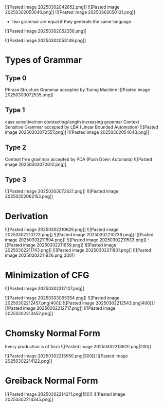 ![[Pasted image 20250302042852.png]]
![[Pasted image 20250302050040.png]]
![[Pasted image 20250302050131.png]]

- two grammar are equal if they generate the same language

![[Pasted image 20250302052356.png]]

![[Pasted image 20250302053149.png]]

# Types of Grammar

## Type 0

 Phrase Structure Grammar
accepted by Turing Machine
![[Pasted image 20250303072535.png]]
## Type 1

case sensitive/non contracting/length increasing grammar
Context Sensitive Grammar 
accepted by LBA (Linear Bounded Automation)
![[Pasted image 20250303072557.png]]
![[Pasted image 20250302054643.png]]

## Type 2

Context free grammar 
accepted by PDA (Push Down Automata)
![[Pasted image 20250303072612.png]]
## Type 3

![[Pasted image 20250303072621.png]]
![[Pasted image 20250302062153.png]]

# Derivation

![[Pasted image 20250302210629.png]]
![[Pasted image 20250302210723.png]]
![[Pasted image 20250302210739.png]]
![[Pasted image 20250302211604.png]]
![[Pasted image 20250302211533.png]]
![[Pasted image 20250302211659.png]]
![[Pasted image 20250302211743.png]]
![[Pasted image 20250302211831.png]]
![[Pasted image 20250302211926.png|300]]

# Minimization of CFG

![[Pasted image 20250302212107.png]]

![[Pasted image 20250303065354.png]]
![[Pasted image 20250302212457.png|400]]
![[Pasted image 20250302212543.png|400]]
![[Pasted image 20250302212717.png]]
![[Pasted image 20250302213452.png]]

# Chomsky Normal Form

Every production is of form 
![[Pasted image 20250302213920.png|200]]

![[Pasted image 20250302213950.png|300]]
![[Pasted image 20250302214122.png]]

# Greiback Normal Form

![[Pasted image 20250302214211.png|150]]
![[Pasted image 20250302214345.png]]

